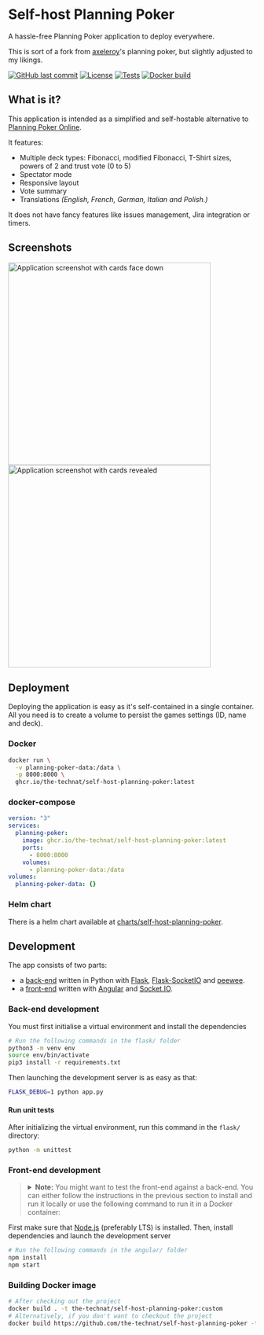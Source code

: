# Self-host Planning Poker

A hassle-free Planning Poker application to deploy everywhere.

This is sort of a fork from [axeleroy](https://github.com/axeleroy/self-host-planning-poker)'s planning poker, but slightly adjusted to my likings.

[![GitHub last commit](https://img.shields.io/github/last-commit/the-technat/self-host-planning-poker?logo=github&logoColor=959DA5)](https://github.com/the-technat/self-host-planning-poker/commits/main)
[![License](https://img.shields.io/github/license/axeleroy/self-host-planning-poker?logo=github&logoColor=959DA5)](https://github.com/axeleroy/self-host-planning-poker/blob/main/LICENSE)
[![Tests](https://github.com/axeleroy/self-host-planning-poker/actions/workflows/tests.yml/badge.svg)](https://github.com/axeleroy/self-host-planning-poker/actions/workflows/tests.yml)
[![Docker build](https://github.com/the-technat/self-host-planning-poker/actions/workflows/publish.yml/badge.svg)](https://github.com/the-technat/self-host-planning-poker/actions/workflows/publish.yml)

## What is it?

This application is intended as a simplified and self-hostable alternative to
[Planning Poker Online](https://planningpokeronline.com/).

It features:

  * Multiple deck types: Fibonacci, modified Fibonacci, T-Shirt sizes, powers of 2 and trust vote (0 to 5)
  * Spectator mode
  * Responsive layout
  * Vote summary
  * Translations _(English, French, German, Italian and Polish.)_
 
It does not have fancy features like issues management, Jira integration or timers.

## Screenshots
<a href="https://github.com/the-technat/self-host-planning-poker/blob/main/assets/screenshot.png"><img alt="Application screenshot with cards face down" src="https://github.com/the-technat/self-host-planning-poker/blob/main/assets/screenshot.png" width="412px"></a>
<a href="https://github.com/the-technat/self-host-planning-poker/blob/main/assets/screenshot.png"><img alt="Application screenshot with cards revealed" src="https://github.com/the-technat/self-host-planning-poker/blob/main/assets/screenshot-revealed.png" width="412px"></a>

## Deployment

Deploying the application is easy as it's self-contained in a single container.
All you need is to create a volume to persist the games settings (ID, name and deck).

### Docker
```bash
docker run \
  -v planning-poker-data:/data \
  -p 8000:8000 \
  ghcr.io/the-technat/self-host-planning-poker:latest
```

### docker-compose
```yml
version: "3"
services:
  planning-poker:
    image: ghcr.io/the-technat/self-host-planning-poker:latest
    ports:
      - 8000:8000
    volumes:
      - planning-poker-data:/data
volumes:
  planning-poker-data: {}
```

### Helm chart

There is a helm chart available at [charts/self-host-planning-poker](./charts/self-host-planning-poker).

## Development

The app consists of two parts:

* a [back-end](flask/) written in Python with [Flask](https://flask.palletsprojects.com/), [Flask-SocketIO](https://flask-socketio.readthedocs.io/en/latest/index.html) and [peewee](http://docs.peewee-orm.com/en/latest/).
* a [front-end](angular/) written with [Angular](https://angular.io) and [Socket.IO](https://socket.io/).

### Back-end development

You must first initialise a virtual environment and install the dependencies

```sh
# Run the following commands in the flask/ folder
python3 -m venv env
source env/bin/activate
pip3 install -r requirements.txt
```

Then launching the development server is as easy as that:
```bash
FLASK_DEBUG=1 python app.py
```

#### Run unit tests

After initializing the virtual environment, run this command in the `flask/` directory:
```sh
python -m unittest
```

### Front-end development

> <details>
> <summary>
> <b>Note:</b> You might want to test the front-end against a back-end. You can either follow the instructions in the
> previous section to install and run it locally or use the following command to run it in a Docker container:
> </summary>
>
> ```bash
> docker run --rm -it \
>   -v $(pwd)/flask:/app \
>   -p 5000:5000 \
>   python:3.11-slim \
>   bash -c "cd /app; pip install -r requirements.txt; FLASK_DEBUG=1 gunicorn --worker-class eventlet -w 1 app:app --bind 0.0.0.0:5000"
> ```
> </details>

First make sure that [Node.js](https://nodejs.org/en/) (preferably LTS) is installed.
Then, install dependencies and launch the development server

```sh
# Run the following commands in the angular/ folder
npm install
npm start
```

### Building Docker image

```sh
# After checking out the project
docker build . -t the-technat/self-host-planning-poker:custom
# Alternatively, if you don't want to checkout the project
docker build https://github.com/the-technat/self-host-planning-poker -t the-technat/self-host-planning-poker:custom
```
